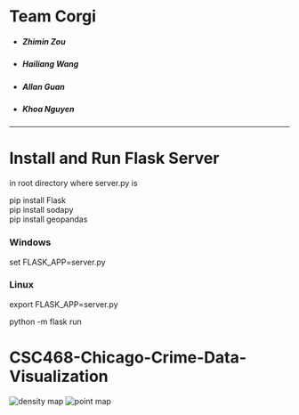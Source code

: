 # Team Corgi
+ ##### Zhimin Zou
+ ##### Hailiang Wang
+ ##### Allan Guan
+ ##### Khoa Nguyen
***

# Install and Run Flask Server
in root directory where server.py is

pip install Flask  
pip install sodapy  
pip install geopandas  

### Windows
set FLASK_APP=server.py  
### Linux
export FLASK_APP=server.py  

python -m flask run

# CSC468-Chicago-Crime-Data-Visualization
![density map](GIFs/crime_zone.gif)
![point map](GIFs/crime_locations_2020.gif)


